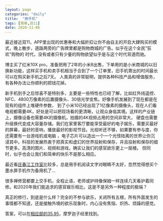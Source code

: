 ```yaml
---
layout: page
categories: "daily"
title:  "换手机"
tags: [简单,双11]
date: 2020-11-06
---
```


最近接近双11，APP里出现的优惠券和大幅折扣让你不由自主的开启大肆购买的模式，晚上散步，道路两旁的广告牌里都是购物商城的广告。似乎在这个全民"狂欢"购物的
时代，没有或者只有少量的购物欲望似乎是与这个时代背道而驰。
<!--more--> 

博主买了红米10X pro，准备把用了2年的小米8出售，下单用的是小米商城的以旧换新功能，这样买手机和卖手机相当于合到了一个订单里，旧手机寄出的时间最长可以在购买新手机之后7天。
人类真的非常聪明，提供各种科技产品和增值服务，有各种办法让你顺利的把钱花掉。

新手机到手之后惊喜不是特别多，主要是一些特性也已经了解，比如红外线遥控、NFC、4800万像素的后置摄像头、30倍光学变焦。好像手机发展到了现在都是在现有的组件上堆硬件参数，
到了小米10已经出现了1亿像素的摄像头，现在人们看电视都需要4K，好处是可以把现场看的更清晰，让观众身临其境。这样的产业链上，摄像设备也需要4K的摄像机，拍摄的4K视频占用的空间非常大，
硬盘也需要升级换代变成大容量存储。我们在家里客厅要能享受最好的电子娱乐，需要买最好的屏幕，最好的音响，播放最好的影视节目。光视听还不够，如果要有参与度，你还需要有一台游戏机或电脑
，电子芯片可以造出一个一个光怪陆离的世界让你沉浸其中。科技的发展热衷于把真实和虚幻的世界投射和保存，并且投射和保存的细节更多。高清的图片、视频和游戏，确实让我们的感官欲乐更上一层楼。
但同时，似乎也会让我们和简单的快乐不是那么相应。

最近看<a href='http://agama.buddhason.org/'>庄春江工作室</a>比较多，总是用手机阅读文字对眼睛不太好，忽然觉得想买个墨水屏手机作为备用机了...

很多禅修营都要上交手机，全程止语，老师或护持像保姆一样连续几天看护着同修。和2020年我们能追求的感官娱乐相比，这是不是另外一种程度的极端？

真正的修行，到底是什么样？完全的不参与欲乐，关闭所有五根，所有外面发生的事情都不知道，还是接触外境的欲乐现象时，内心没有焦恼、炽热、烦躁的感觉。

答案，可以在<a href='http://agama.buddhason.org/SN/SN0929.htm'>相应部的35.95</a>，摩罗迦子经里找到。